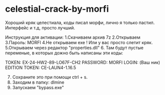 # celestial-crack-by-morfi
Хороший кряк целестиала, коды писал морфи, лично я только пастил.
Интерфейс и т.д, просто лучший.

Инструкция для активации: 
1.Скачиваем архив 7z
2.Открываем 
3.Пароль: MORFI
4.Не открываем exe ! Или у вас просто слетит кряк.
5.Открываем через редактор "properties.dll"
6. Там будут пустые переменые, в которых дожно быть написаны эти коды:

TOKEN: EX-24-HW2-89-LO67F-CH2
PASSWORD: MORFI
LOGIN: (Ваш ник)
EDITION TOKEN: CE-LAUN4-1.16.5

7. Сохраните это при помощи ctrl + s.
8. Заходим в папку: dlmine
9. Запускаем "bypass.exe"

